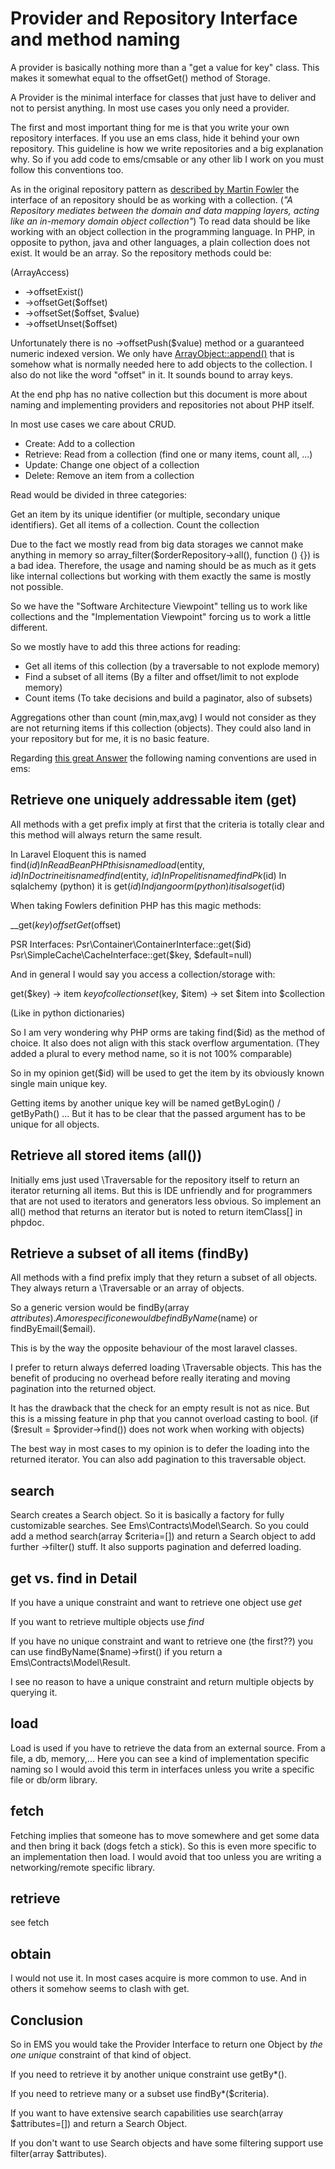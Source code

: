 Provider and Repository Interface and method naming
======================================

A provider is basically nothing more than a "get a value for key" class. This
makes it somewhat equal to the offsetGet() method of Storage.

A Provider is the minimal interface for classes that just have to deliver
and not to persist anything. In most use cases you only need a provider.

The first and most important thing for me is that you write your own repository
interfaces. If you use an ems class, hide it behind your own repository. This
guideline is how we write repositories and a big explanation why.
So if you add code to ems/cmsable or any other lib I work on you must follow this
conventions too.

As in the original repository pattern as [described by Martin Fowler](https://martinfowler.com/eaaCatalog/repository.html)
the interface of an repository should be as working with a collection.
(_"A Repository mediates between the domain and data mapping layers, acting like an in-memory domain object collection"_)
To read data should be like working with an object collection in the programming language.
In PHP, in opposite to python, java and other languages, a plain collection does
not exist. It would be an array.
So the repository methods could be:

(ArrayAccess)
* ->offsetExist()
* ->offsetGet($offset)
* ->offsetSet($offset, $value)
* ->offsetUnset($offset)

Unfortunately there is no ->offsetPush($value) method or a guaranteed numeric
indexed version.
We only have [ArrayObject::append()](https://www.php.net/manual/de/arrayobject.append.php)
that is somehow what is normally needed here to add objects to the collection.
I also do not like the word "offset" in it. It sounds bound to array keys.

At the end php has no native collection but this document is more about
naming and implementing providers and repositories not about PHP itself.

In most use cases we care about CRUD.

* Create:   Add to a collection
* Retrieve: Read from a collection (find one or many items, count all, ...)
* Update:   Change one object of a collection
* Delete:   Remove an item from a collection

Read would be divided in three categories:

Get an item by its unique identifier (or multiple, secondary unique identifiers).
Get all items of a collection.
Count the collection

Due to the fact we mostly read from big data storages we cannot make anything in
memory so array_filter($orderRepository->all(), function () {}) is a bad idea.
Therefore, the usage and naming should be as much as it gets like internal collections
but working with them exactly the same is mostly not possible.

So we have the "Software Architecture Viewpoint" telling us to work like collections
and the "Implementation Viewpoint" forcing us to work a little different.

So we mostly have to add this three actions for reading:

* Get all items of this collection (by a traversable to not explode memory)
* Find a subset of all items (By a filter and offset/limit to not explode memory)
* Count items (To take decisions and build a paginator, also of subsets)

Aggregations other than count (min,max,avg) I would not consider as they are not
returning items if this collection (objects). 
They could also land in your repository but for me, it is no basic feature.


Regarding [this great Answer](https://stackoverflow.com/questions/2141818/method-names-for-getting-data)
the following naming conventions are used in ems:

Retrieve one uniquely addressable item (get)
--------------------------------------------

All methods with a get prefix imply at first that the criteria is totally clear
and this method will always return the same result.

In Laravel Eloquent this is named find($id)
In ReadBeanPHP this is named load($entity, $id)
In Doctrine it is named find($entity, $id)
In Propel it is named findPk($id)
In sqlalchemy (python) it is get($id)
In django orm (python) it is also get($id)

When taking Fowlers definition PHP has this magic methods:

__get($key)
offsetGet($offset)

PSR Interfaces:
Psr\Container\ContainerInterface::get($id)
Psr\SimpleCache\CacheInterface::get($key, $default=null)

And in general I would say you access a collection/storage with:

get($key) -> item $key of collection
set($key, $item) -> set $item into $collection

(Like in python dictionaries)

So I am very wondering why PHP orms are taking find($id) as the method of choice.
It also does not align with this stack overflow argumentation. (They added a plural
to every method name, so it is not 100% comparable)

So in my opinion get($id) will be used to get the item by its obviously known
single main unique key.

Getting items by another unique key will be named getByLogin() / getByPath() ...
But it has to be clear that the passed argument has to be unique for all objects.

Retrieve all stored items (all())
------------------------------------------
Initially ems just used \Traversable for the repository itself to return an
iterator returning all items. But this is IDE unfriendly and for programmers that
are not used to iterators and generators less obvious.
So implement an all() method that returns an iterator but is noted to return
itemClass[] in phpdoc.

Retrieve a subset of all items (findBy)
------------------------------------------
All methods with a find prefix imply that they return a subset of all objects.
They always return a \Traversable or an array of objects.

So a generic version would be findBy(array $attributes). A more specific one would
be findByName($name) or findByEmail($email).

This is by the way the opposite behaviour of the most laravel classes.

I prefer to return always deferred loading \Traversable objects. This has the
benefit of producing no overhead before really iterating and moving pagination
into the returned object.

It has the drawback that the check for an empty result is not as nice. But this
is a missing feature in php that you cannot overload casting to
bool. (if ($result = $provider->find()) does not work when working with objects)

The best way in most cases to my opinion is to defer the loading into the returned
iterator. You can also add pagination to this traversable object.

search
-------------------------------------
Search creates a Search object. So it is basically a factory for fully
customizable searches. See Ems\Contracts\Model\Search. So you could add a
method search(array $criteria=[]) and return a Search object to add further
->filter() stuff.
It also supports pagination and deferred loading.

get vs. find in Detail
-------------------------------------

If you have a unique constraint and want to retrieve one object use *get*

If you want to retrieve multiple objects use *find*

If you have no unique constraint and want to retrieve one (the first??) you can
use findByName($name)->first() if you return a Ems\Contracts\Model\Result.

I see no reason to have a unique constraint and return multiple objects by
querying it.

load
-------------------------------------
Load is used if you have to retrieve the data from an external source. From a
file, a db, memory,...
Here you can see a kind of implementation specific naming so I would avoid this
term in interfaces unless you write a specific file or db/orm library.

fetch
-------------------------------------
Fetching implies that someone has to move somewhere and get some data and then
bring it back (dogs fetch a stick). So this is even more specific to an
implementation then load. I would avoid that too unless you are writing a
networking/remote specific library.

retrieve
-------------------------------------
see fetch

obtain
-------------------------------------
I would not use it. In most cases acquire is more common to use. And in others
it somehow seems to clash with get.

Conclusion
-------------------------------------
So in EMS you would take the Provider Interface to return one Object by *the one
unique* constraint of that kind of object.

If you need to retrieve it by another unique constraint use getBy*().

If you need to retrieve many or a subset use findBy*($criteria).

If you want to have extensive search capabilities use search(array $attributes=[])
and return a Search Object.

If you don't want to use Search objects and have some filtering support use
filter(array $attributes).

